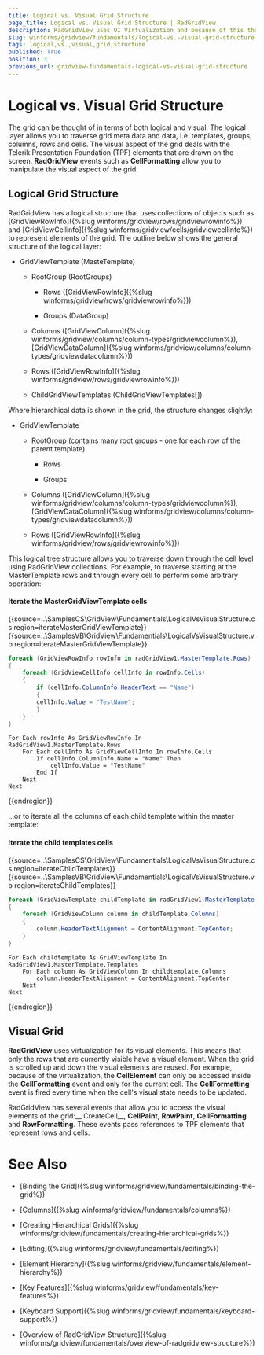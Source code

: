```yaml
---
title: Logical vs. Visual Grid Structure
page_title: Logical vs. Visual Grid Structure | RadGridView
description: RadGridView uses UI Virtualization and because of this the visual representation does not match the logical one.  
slug: winforms/gridview/fundamentals/logical-vs.-visual-grid-structure
tags: logical,vs.,visual,grid,structure
published: True
position: 3
previous_url: gridview-fundamentals-logical-vs-visual-grid-structure
---
```


# Logical vs. Visual Grid Structure

The grid can be thought of in terms of both logical and visual. The logical layer allows you to traverse grid meta data and data, i.e. templates, groups, columns, rows and cells. The visual aspect of the grid deals with the Telerik Presentation Foundation (TPF) elements that are drawn on the screen. __RadGridView__ events such as __CellFormatting__ allow you to manipulate the visual aspect of the grid.

## Logical Grid Structure

RadGridView has a logical structure that uses collections of objects such as [GridViewRowInfo]({%slug winforms/gridview/rows/gridviewrowinfo%}) and [GridViewCellinfo]({%slug winforms/gridview/cells/gridviewcellinfo%}) to represent elements of the grid. The outline below shows the general structure of the logical layer:
      	

* GridViewTemplate (MasteTemplate)

   * RootGroup (RootGroups)

      * Rows ([GridViewRowInfo]({%slug winforms/gridview/rows/gridviewrowinfo%}))

      * Groups (DataGroup)

   * Columns ([GridViewColumn]({%slug winforms/gridview/columns/column-types/gridviewcolumn%}), [GridViewDataColumn]({%slug winforms/gridview/columns/column-types/gridviewdatacolumn%}))

   * Rows ([GridViewRowInfo]({%slug winforms/gridview/rows/gridviewrowinfo%}))

   * ChildGridViewTemplates (ChildGridViewTemplates[])

Where hierarchical data is shown in the grid, the structure changes slightly:

* GridViewTemplate

   * RootGroup (contains many root groups - one for each row of the parent template)

      * Rows

      * Groups

   * Columns ([GridViewColumn]({%slug winforms/gridview/columns/column-types/gridviewcolumn%}), [GridViewDataColumn]({%slug winforms/gridview/columns/column-types/gridviewdatacolumn%}))

   * Rows ([GridViewRowInfo]({%slug winforms/gridview/rows/gridviewrowinfo%}))

This logical tree structure allows you to traverse down through the cell level using RadGridView collections. For example, to traverse starting at the MasterTemplate rows and through every cell to perform some arbitrary operation:

#### Iterate the MasterGridViewTemplate cells

{{source=..\SamplesCS\GridView\Fundamentials\LogicalVsVisualStructure.cs region=iterateMasterGridViewTemplate}} 
{{source=..\SamplesVB\GridView\Fundamentials\LogicalVsVisualStructure.vb region=iterateMasterGridViewTemplate}} 

````C#
foreach (GridViewRowInfo rowInfo in radGridView1.MasterTemplate.Rows)
{
    foreach (GridViewCellInfo cellInfo in rowInfo.Cells)
    {
        if (cellInfo.ColumnInfo.HeaderText == "Name")
        {
        cellInfo.Value = "TestName";
        }
    }
}

````
````VB.NET
For Each rowInfo As GridViewRowInfo In RadGridView1.MasterTemplate.Rows
    For Each cellInfo As GridViewCellInfo In rowInfo.Cells
        If cellInfo.ColumnInfo.Name = "Name" Then
            cellInfo.Value = "TestName"
        End If
    Next
Next

````

{{endregion}} 

...or to iterate all the columns of each child template within the master template:

#### Iterate the child templates cells

{{source=..\SamplesCS\GridView\Fundamentials\LogicalVsVisualStructure.cs region=iterateChildTemplates}} 
{{source=..\SamplesVB\GridView\Fundamentials\LogicalVsVisualStructure.vb region=iterateChildTemplates}} 

````C#
foreach (GridViewTemplate childTemplate in radGridView1.MasterTemplate.Templates)
{
    foreach (GridViewColumn column in childTemplate.Columns)
    {
        column.HeaderTextAlignment = ContentAlignment.TopCenter;
    }
}

````
````VB.NET
For Each childtemplate As GridViewTemplate In RadGridView1.MasterTemplate.Templates
    For Each column As GridViewColumn In childtemplate.Columns
        column.HeaderTextAlignment = ContentAlignment.TopCenter
    Next
Next

````

{{endregion}} 

## Visual Grid

__RadGridView__ uses virtualization for its visual elements. This means that only the rows that are currently visible have a visual element. When the grid is scrolled up and down the visual elements are reused. For example, because of the virtualization, the __CellElement__ can only be accessed inside the __CellFormatting__ event and only for the current cell. The __CellFormatting__ event is fired every time when the cell's visual state needs to be updated.
      	

RadGridView has several events that allow you to access the visual elements of the grid:__ CreateCell__, __CellPaint__, __RowPaint__, __CellFormatting__ and __RowFormatting__. These events pass references to TPF elements that represent rows and cells. 



# See Also
* [Binding the Grid]({%slug winforms/gridview/fundamentals/binding-the-grid%})

* [Columns]({%slug winforms/gridview/fundamentals/columns%})

* [Creating Hierarchical Grids]({%slug winforms/gridview/fundamentals/creating-hierarchical-grids%})

* [Editing]({%slug winforms/gridview/fundamentals/editing%})

* [Element Hierarchy]({%slug winforms/gridview/fundamentals/element-hierarchy%})

* [Key Features]({%slug winforms/gridview/fundamentals/key-features%})

* [Keyboard Support]({%slug winforms/gridview/fundamentals/keyboard-support%})

* [Overview of RadGridView Structure]({%slug winforms/gridview/fundamentals/overview-of-radgridview-structure%})

